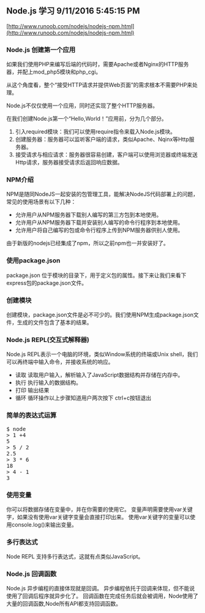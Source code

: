 ## Node.js 学习 9/11/2016 5:45:15 PM 

[http://www.runoob.com/nodejs/nodejs-npm.html](http://www.runoob.com/nodejs/nodejs-npm.html)

### Node.js 创建第一个应用

如果我们使用PHP来编写后端的代码时，需要Apache或者Nginx的HTTP服务器，并配上mod_php5模块和php_cgi。

从这个角度看，整个“接受HTTP请求并提供Web页面”的需求根本不需要PHP来处理。

Node.js不仅仅使用一个应用，同时还实现了整个HTTP服务器。

在我们创建Node.js第一个“Hello,World！”应用前，分为几个部分。

1. 引入required模块：我们可以使用require指令来载入Node.js模块。
2. 创建服务器：服务器可以监听客户端的请求，类似Apache、Nqinx等Http服务器。
3. 接受请求与相应请求：服务器很容易创建，客户端可以使用浏览器或终端发送Http请求，服务器接受请求后返回响应数据。

### NPM介绍

NPM是随同NodeJS一起安装的包管理工具，能解决NodeJS代码部署上的问题，常见的使用场景有以下几种：

- 允许用户从NPM服务器下载别人编写的第三方包到本地使用。
- 允许用户从NPM服务器下载并安装别人编写的命令行程序到本地使用。
- 允许用户将自己编写的包或命令行程序上传到NPM服务器供别人使用。

由于新版的nodejs已经集成了npm，所以之前npm也一并安装好了。

### 使用package.json

package.json 位于模块的目录下，用于定义包的属性。接下来让我们来看下express包的package.json文件。

### 创建模块

创建模块，package.json文件是必不可少的。我们使用NPM生成package.json文件，生成的文件包含了基本的结果。

### Node.js REPL(交互式解释器)

Node.js REPL表示一个电脑的环境，类似Window系统的终端或Unix shell，我们可以再终端中输入命令，并接收系统的响应。

- 读取 读取用户输入，解析输入了JavaScript数据结构并存储在内存中。
- 执行 执行输入的数据结构。
- 打印 输出结果
- 循环 循环操作以上步骤知道用户两次按下 ctrl+c按钮退出

### 简单的表达式运算

<pre>
$ node
> 1 +4
5
> 5 / 2
2.5
> 3 * 6
18
> 4 - 1
3
</pre>

### 使用变量
你可以将数据存储在变量中，并在你需要的使用它。
变量声明需要使用var关键字，如果没有使用var关键字变量会直接打印出来。
使用var关键字的变量可以使用console.log()来输出变量。

### 多行表达式
Node REPL 支持多行表达式，这就有点类似JavaScript。

### Node.js 回调函数
Node.js 异步编程的直接体现就是回调。
异步编程依托于回调来体现，但不能说使用了回调后程序就异步化了。
回调函数在完成任务后就会被调用，Node使用了大量的回调函数,Node所有API都支持回调函数。

